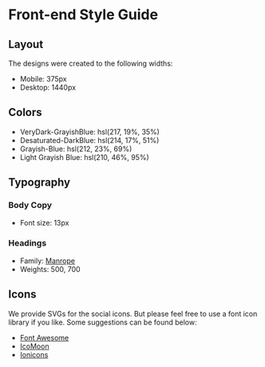 # Front-end Style Guide

## Layout

The designs were created to the following widths:

- Mobile: 375px
- Desktop: 1440px

## Colors

- VeryDark-GrayishBlue: hsl(217, 19%, 35%)
- Desaturated-DarkBlue: hsl(214, 17%, 51%)
- Grayish-Blue: hsl(212, 23%, 69%)
- Light Grayish Blue: hsl(210, 46%, 95%)

## Typography

### Body Copy

- Font size: 13px

### Headings

- Family: [Manrope](https://fonts.google.com/specimen/Manrope)
- Weights: 500, 700

## Icons

We provide SVGs for the social icons. But please feel free to use a font icon library if you like. Some suggestions can be found below:

- [Font Awesome](https://fontawesome.com)
- [IcoMoon](https://icomoon.io)
- [Ionicons](https://ionicons.com)
